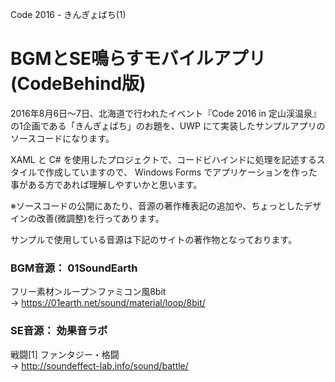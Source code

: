 Code 2016 - きんぎょばち(1)
# BGMとSE鳴らすモバイルアプリ (CodeBehind版)

2016年8月6日～7日、北海道で行われたイベント『Code 2016 in 定山渓温泉』の1企画である「きんぎょばち」のお題を、UWP にて実装したサンプルアプリのソースコードになります。

XAML と C# を使用したプロジェクトで、コードビハインドに処理を記述するスタイルで作成していますので、 Windows Forms でアプリケーションを作った事がある方であれば理解しやすいかと思います。

※ソースコードの公開にあたり、音源の著作権表記の追加や、ちょっとしたデザインの改善(微調整)を行ってあります。


サンプルで使用している音源は下記のサイトの著作物となっております。

### BGM音源： 01SoundEarth  
 フリー素材＞ループ＞ファミコン風8bit  
 → https://01earth.net/sound/material/loop/8bit/

### SE音源： 効果音ラボ  
 戦闘[1] ファンタジー・格闘  
 → http://soundeffect-lab.info/sound/battle/
 
